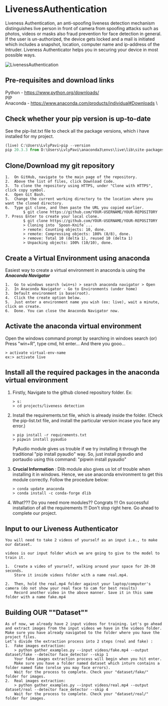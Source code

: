 # LivenessAuthentication

Liveness Authentication, an anti-spoofing liveness detection mechanism distinguishes live person in front of camera from spoofing attacks such as photos, videos or masks also fraud prevention for face detection in general. If the user is un-authorized, the device gets locked and a mail is initiated which includes a snapshot, location, computer name and ip-address of the Intruder. Liveness Authenticator helps you in securing your device in most possible ways.
 
<img align="center" src="https://fcw.com/-/media/GIG/EDIT_SHARED/Identity/facialrecogalgorithm.jpg" alt="LivenessAuthentication">
 
## Pre-requisites and download links
 
 Python - https://www.python.org/downloads/ \
 PIP \
 Anaconda - https://www.anaconda.com/products/individual#Downloads \
 
 
## Check whether your pip version is up-to-date
See the pip-list.txt file to check all the package versions, which i have installed for my project.
```python
(live) C:\Users\LvlyPavi>pip --version
pip 20.3.3 from D:\Users\LvlyPavi\anaconda3\envs\live\lib\site-packages\pip (python 3.8)
```

## Clone/Download my git repository
```
1.  On GitHub, navigate to the main page of the repository.
2.  Above the list of files, click Download Code.
3.  To clone the repository using HTTPS, under "Clone with HTTPS", click copy symbol.
4.  Open Git Bash.
5.  Change the current working directory to the location where you want the cloned directory.
6.  Type git clone, and then paste the URL you copied earlier.
        $ git clone https://github.com/YOUR-USERNAME/YOUR-REPOSITORY
7. Press Enter to create your local clone.
        $ git clone https://github.com/YOUR-USERNAME/YOUR-REPOSITORY
        > Cloning into `Spoon-Knife`...
        > remote: Counting objects: 10, done.
        > remote: Compressing objects: 100% (8/8), done.
        > remove: Total 10 (delta 1), reused 10 (delta 1)
        > Unpacking objects: 100% (10/10), done.
```

## Create a Virtual Environment using anaconda
Easiest way to create a virtual environment in anaconda is using the ***Anaconda Navigator***
```
1.  Go to windows search (win+s) > search anaconda navigator > Open
2.  In Anaconda Navigator - Go to Environments (under home)
3.  Default environment is base(root). 
4.  Click the create option below.
5.  Just enter a environment name you wish (ex: live), wait a minute, click on create.
6.  Done. You can close the Anaconda Navigator now.
```

## Activate the anaconda virtual environment
Open the windows command prompt by searching in windoes search (or) Press "win+R", type cmd, hit enter... And there you gooo...
```
> activate virtual-env-name
ex:> activate live
```

## Install all the required packages in the anaconda virtual environment
1.  Firstly, Navigate to the github cloned repository folder. 
    Ex:
    ```
    > s:
    > cd projects/liveness detection
    ```
2.  Install the requirements.txt file, which is already inside the folder. (Check the pip-list.txt file, and install the particular version incase you face any error.)
    ```
    > pip install -r requirements.txt
    > pipwin install pyaudio
    ```
    PyAudio module gives us trouble if we try installing it through the traditional "pip install pyaudio" way. So, just install pyaudio and portaudio using this command: "pipwin     install pyaudio"
    
3.  **Crucial Information** : Dlib module also gives us lot of trouble when installing it in windows. Hence, we use anaconda environment to get this module correctly.
    Follow the procedure below:
    ```
    > conda update anaconda
    > conda install -c conda-forge dlib
    ```
4.  What??? Do you need more modules?? 
    Congrats !!! On successful installation of all the requirements !!! Don't stop right here. Go ahead to complete our project.
  
## Input to our Liveness Authenticator
```
You will need to take 2 videos of yourself as an input i.e., to make our dataset.

videos is our input folder which we are going to give to the model to train it.

1.  Create a video of yourself, walking around your space for 20-30 seconds. 
    Store it inside videos folder with a name real.mp4.

2.  Then, hold the real.mp4 folder against your laptop/computer's camera (do not show your real face to cam for best results)
    Record another video in the above manner. Save it in this same folder with a name fake.mp4
```

## Building OUR ""Dataset""
```
As of now, we already have 2 input videos for training. Let's go ahead and extract images from the input videos we have in the videos folder.
Make sure you have already navigated to the folder where you have the project files.
Let's divide the extraction process into 2 steps (real and fake) :
1.  Fake images extraction:
    > python gather_examples.py --input videos/fake.mp4 --output dataset/fake --detector face_detector --skip 1
    Your fake images extraction process will begin when you hit enter. 
    Make sure you have a folder named dataset which inturn contains a folder named fake (orelse you may face errors). 
    Wait for the process to complete. Check your "dataset/fake/" folder for images.
2.  Real images extraction:
    > python gather_examples.py --input videos/real.mp4 --output dataset/real --detector face_detector --skip 4
    Wait for the process to complete. Check your "dataset/real/" folder for images.
```
